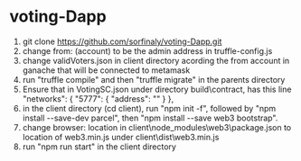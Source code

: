 # voting-Dapp

1. git clone https://github.com/sorfinaly/voting-Dapp.git 
2. change from: (account) to be the admin address in truffle-config.js
3. change validVoters.json in client directory acording the from account in ganache that will be connected to metamask
4. run "truffle compile" and then "truffle migrate" in the parents directory
5. Ensure that in VotingSC.json under directory build\contract, has this line 
   "networks": {
    "5777": { 
      "address": ""
    }
  },
6. in the client directory (cd client), run "npm init -f", followed by "npm install --save-dev parcel", then "npm install --save web3 bootstrap".
7. change browser: location in client\node_modules\web3\package.json to location of web3.min.js under client\dist\web3.min.js
8. run "npm run start" in the client directory
